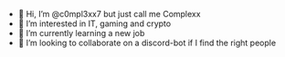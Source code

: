 - 👋 Hi, I’m @c0mpl3xx7 but just call me Complexx
- 👀 I’m interested in IT, gaming and crypto
- 🌱 I’m currently learning a new job
- 💞️ I’m looking to collaborate on a discord-bot if I find the right people

<!---
c0mpl3xx7/c0mpl3xx7 is a ✨ special ✨ repository because its `README.md` (this file) appears on your GitHub profile.
You can click the Preview link to take a look at your changes.
--->
